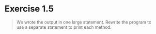 # Exercise 1.5

> We wrote the output in one large statement. Rewrite the program to use a separate statement to print each method.